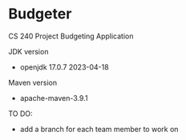 # Budgeter

CS 240 Project Budgeting Application

JDK version
  - openjdk 17.0.7 2023-04-18
 
 Maven version
  - apache-maven-3.9.1

TO DO:
  - add a branch for each team member to work on
